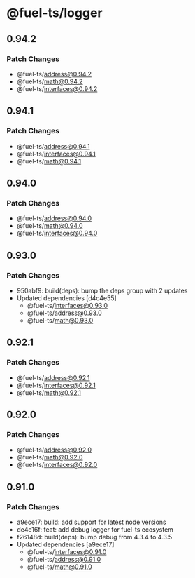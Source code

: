 # @fuel-ts/logger

## 0.94.2

### Patch Changes

- @fuel-ts/address@0.94.2
- @fuel-ts/math@0.94.2
- @fuel-ts/interfaces@0.94.2

## 0.94.1

### Patch Changes

- @fuel-ts/address@0.94.1
- @fuel-ts/interfaces@0.94.1
- @fuel-ts/math@0.94.1

## 0.94.0

### Patch Changes

- @fuel-ts/address@0.94.0
- @fuel-ts/math@0.94.0
- @fuel-ts/interfaces@0.94.0

## 0.93.0

### Patch Changes

- 950abf9: build(deps): bump the deps group with 2 updates
- Updated dependencies [d4c4e55]
  - @fuel-ts/interfaces@0.93.0
  - @fuel-ts/address@0.93.0
  - @fuel-ts/math@0.93.0

## 0.92.1

### Patch Changes

- @fuel-ts/address@0.92.1
- @fuel-ts/interfaces@0.92.1
- @fuel-ts/math@0.92.1

## 0.92.0

### Patch Changes

- @fuel-ts/address@0.92.0
- @fuel-ts/math@0.92.0
- @fuel-ts/interfaces@0.92.0

## 0.91.0

### Patch Changes

- a9ece17: build: add support for latest node versions
- de4e16f: feat: add debug logger for fuel-ts ecosystem
- f26148d: build(deps): bump debug from 4.3.4 to 4.3.5
- Updated dependencies [a9ece17]
  - @fuel-ts/interfaces@0.91.0
  - @fuel-ts/address@0.91.0
  - @fuel-ts/math@0.91.0
